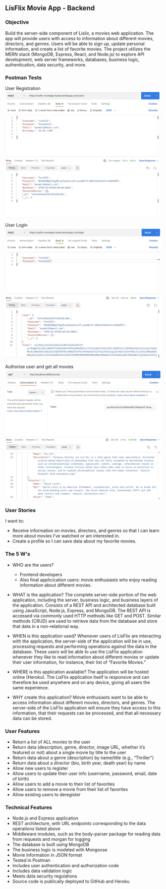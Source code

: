 ## LisFlix Movie App - Backend

### Objective

Build the server-side component of Lislix, a movies web application. The app will provide users with access to information about different movies, directors, and genres. Users will be able to sign up, update personal information, and create a list of favorite movies. The project utilizes the MERN stack (MongoDB, Express, React, and Node.js) to explore API development, web server frameworks, databases, business logic, authentication, data security, and more. 

### Postman Tests

User Registration
![User Registration](/img/Register.jpg)

User Login
![User Login](/img/Login.jpg)

Authorise user and get all movies
![Authorise user and get all movies](/img/GET_movies.jpg)

### User Stories

I want to:
* Receive information on movies, directors, and genres so that I can learn more about movies I’ve watched or am interested in.
* Create a profile so I can save data about my favorite movies.

### The 5 W's
* WHO are the users?
    * Frontend developers
    * Also final applicication users: movie enthusiasts who enjoy reading information about different movies.

* WHAT is the application? 
The complete server-side portion of the web application, including the server, business logic, and business layers of the application. Consists of a REST API and architected database built using JavaScript, Node.js, Express, and MongoDB. The REST API is accessed via commonly used HTTP methods like GET and POST. Similar methods (CRUD) are used to retrieve data from the database and store that data in a non-relational way.

* WHEN is this application used?
Whenever users of LisFlix are interacting with the application, the server-side of the application will be in use, processing requests and performing operations against the data in the database. These users will be able to use the LisFlix application whenever they like to read information about different movies or update their user information, for instance, their list of “Favorite Movies.”

* WHERE is this application available?
The application will be hosted online (Heroku). The LisFlix application itself is responsive and can therefore be used anywhere and on any device, giving all users the same experience.

* WHY create this application?
Movie enthusiasts want to be able to access information about different movies, directors, and genres. The server-side of the LisFlix application will ensure they have access to this information, that their requests can be processed, and that all necessary data can be stored.

### User Features
* Return a list of ALL movies to the user
* Return data (description, genre, director, image URL, whether it’s featured or not) about a single movie by title to the user
* Return data about a genre (description) by name/title (e.g., “Thriller”)
* Return data about a director (bio, birth year, death year) by name
* Allow new users to register
* Allow users to update their user info (username, password, email, date of birth)
* Allow users to add a movie to their list of favorites
* Allow users to remove a movie from their list of favorites
* Allow existing users to deregister

### Technical Features
* Node.js and Express application
* REST architecture, with URL endpoints corresponding to the data operations listed above
* Middleware modules, such as the body-parser package for reading data from requests and morgan for logging
* The database is built using MongoDB
* The business logic is modeled with Mongoose
* Movie information in JSON format
* Tested in Postman
* Includes user authentication and authorization code
* Includes data validation logic
* Meets data security regulations
* Source code is publically deployed to GitHub and Heroku